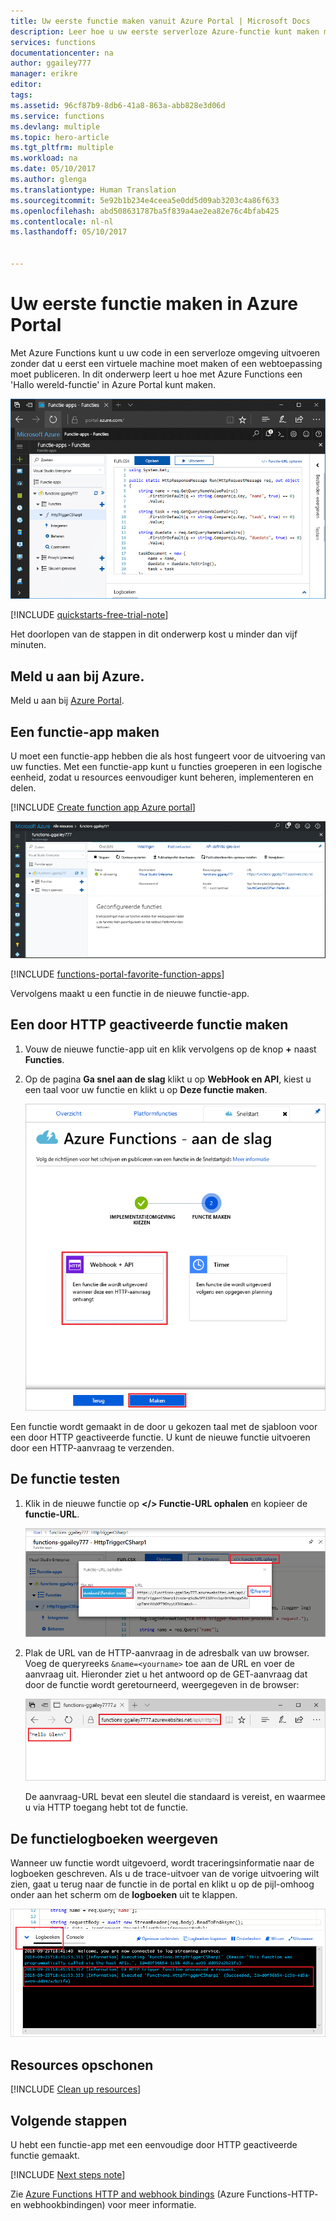 ```yaml
---
title: Uw eerste functie maken vanuit Azure Portal | Microsoft Docs
description: Leer hoe u uw eerste serverloze Azure-functie kunt maken met behulp van Azure Portal.
services: functions
documentationcenter: na
author: ggailey777
manager: erikre
editor: 
tags: 
ms.assetid: 96cf87b9-8db6-41a8-863a-abb828e3d06d
ms.service: functions
ms.devlang: multiple
ms.topic: hero-article
ms.tgt_pltfrm: multiple
ms.workload: na
ms.date: 05/10/2017
ms.author: glenga
ms.translationtype: Human Translation
ms.sourcegitcommit: 5e92b1b234e4ceea5e0dd5d09ab3203c4a86f633
ms.openlocfilehash: abd508631787ba5f839a4ae2ea82e76c4bfab425
ms.contentlocale: nl-nl
ms.lasthandoff: 05/10/2017


---
```

# <a name="create-your-first-function-in-the-azure-portal"></a>Uw eerste functie maken in Azure Portal

Met Azure Functions kunt u uw code in een serverloze omgeving uitvoeren zonder dat u eerst een virtuele machine moet maken of een webtoepassing moet publiceren. In dit onderwerp leert u hoe met Azure Functions een 'Hallo wereld-functie' in Azure Portal kunt maken.

![Functie-app maken in Azure Portal](./media/functions-create-first-azure-function/function-app-in-portal-editor.png)

[!INCLUDE [quickstarts-free-trial-note](../../includes/quickstarts-free-trial-note.md)]

Het doorlopen van de stappen in dit onderwerp kost u minder dan vijf minuten.

## <a name="log-in-to-azure"></a>Meld u aan bij Azure.

Meld u aan bij [Azure Portal](https://portal.azure.com/).

## <a name="create-a-function-app"></a>Een functie-app maken

U moet een functie-app hebben die als host fungeert voor de uitvoering van uw functies. Met een functie-app kunt u functies groeperen in een logische eenheid, zodat u resources eenvoudiger kunt beheren, implementeren en delen. 

[!INCLUDE [Create function app Azure portal](../../includes/functions-create-function-app-portal.md)]

![De functie-app is gemaakt.](./media/functions-create-first-azure-function/function-app-create-success.png)

[!INCLUDE [functions-portal-favorite-function-apps](../../includes/functions-portal-favorite-function-apps.md)]

Vervolgens maakt u een functie in de nieuwe functie-app.

## <a name="create-function"></a>Een door HTTP geactiveerde functie maken

1. Vouw de nieuwe functie-app uit en klik vervolgens op de knop  **+**  naast **Functies**.

2.  Op de pagina **Ga snel aan de slag** klikt u op **WebHook en API**, kiest u een taal voor uw functie en klikt u op **Deze functie maken**. 
   
    ![De Quick Start van Azure Functions in Azure Portal.](./media/functions-create-first-azure-function/function-app-quickstart-node-webhook.png)

Een functie wordt gemaakt in de door u gekozen taal met de sjabloon voor een door HTTP geactiveerde functie. U kunt de nieuwe functie uitvoeren door een HTTP-aanvraag te verzenden.

## <a name="test-the-function"></a>De functie testen

1. Klik in de nieuwe functie op **</> Functie-URL ophalen** en kopieer de **functie-URL**. 

    ![De functie-URL vanuit Azure Portal kopiëren](./media/functions-create-first-azure-function/function-app-develop-tab-testing.png)

2. Plak de URL van de HTTP-aanvraag in de adresbalk van uw browser. Voeg de queryreeks `&name=<yourname>` toe aan de URL en voer de aanvraag uit. Hieronder ziet u het antwoord op de GET-aanvraag dat door de functie wordt geretourneerd, weergegeven in de browser:

    ![Het antwoord van de functie in de browser.](./media/functions-create-first-azure-function/function-app-browser-testing.png)

    De aanvraag-URL bevat een sleutel die standaard is vereist, en waarmee u via HTTP toegang hebt tot de functie.   

## <a name="view-the-function-logs"></a>De functielogboeken weergeven 

Wanneer uw functie wordt uitgevoerd, wordt traceringsinformatie naar de logboeken geschreven. Als u de trace-uitvoer van de vorige uitvoering wilt zien, gaat u terug naar de functie in de portal en klikt u op de pijl-omhoog onder aan het scherm om de **logboeken** uit te klappen. 

![De viewer voor functielogboeken in Azure Portal.](./media/functions-create-first-azure-function/function-view-logs.png)

## <a name="clean-up-resources"></a>Resources opschonen

[!INCLUDE [Clean up resources](../../includes/functions-quickstart-cleanup.md)]

## <a name="next-steps"></a>Volgende stappen

U hebt een functie-app met een eenvoudige door HTTP geactiveerde functie gemaakt.  

[!INCLUDE [Next steps note](../../includes/functions-quickstart-next-steps.md)]

Zie [Azure Functions HTTP and webhook bindings](functions-bindings-http-webhook.md) (Azure Functions-HTTP- en webhookbindingen) voor meer informatie.




